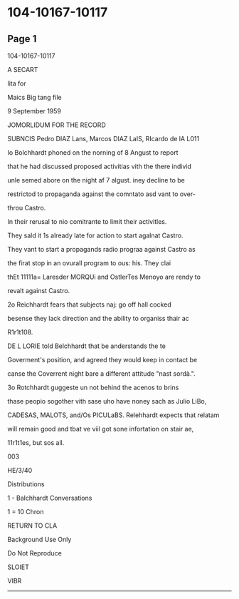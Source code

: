 # 104-10167-10117

## Page 1

104-10167-10117

A SECART

lita for

Maics Big tang file

9 September 1959

JOMORLIDUM FOR THE RECORD

SUBNCIS Pedro DIAZ Lans, Marcos DIAZ LaIS, RIcardo de lA L011

Io Bolchhardt phoned on the norning of 8 Angust to report

that he had discussed proposed activitias vith the there individ

unle semed abore on the night af 7 algust. iney decline to be

restrictod to propaganda against the comntato asd vant to over-

throu Castro.

In their rerusal to nio comitrante to limit their activitles.

They sald it 1s already late for action to start agalnat Castro.

They vant to start a propagands radio prograa against Castro as

the firat stop in an ovurall program to ous: his. They clai

thEt 11111a= Laresder MORQUi and OstlerTes Menoyo are rendy to

revalt against Castro.

2o Reichhardt fears that subjects naj: go off hall cocked

besense they lack direction and the ability to organiss thair ac

R1r1t108.

DE L LORIE told Belchhardt that be anderstands the te

Goverment's position, and agreed they would keep in contact be

canse the Coverrent night bare a different attitude "nast sordà.".

3o Rotchhardt guggeste un not behind the acenos to brins

thase peopio sogother vith sase uho have noney sach as Julio LiBo,

CADESAS, MALOTS, and/Os PICULaBS. Relehhardt expects that relatam

will remain good and tbat ve viil got sone infortation on stair ae,

11r1t1es, but sos all.

003

HE/3/40

Distributions

1 - Balchhardt Conversations

1 = 10 Chron

RETURN TO CLA

Background Use Only

Do Not Reproduce

SLOIET

VIBR

---

